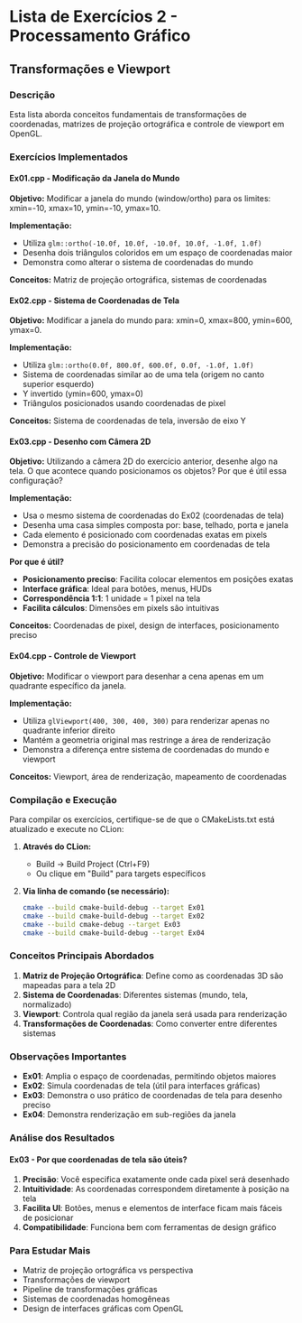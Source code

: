# Lista de Exercícios 2 - Processamento Gráfico
## Transformações e Viewport

### Descrição
Esta lista aborda conceitos fundamentais de transformações de coordenadas, matrizes de projeção ortográfica e controle de viewport em OpenGL.

### Exercícios Implementados

#### Ex01.cpp - Modificação da Janela do Mundo
**Objetivo:** Modificar a janela do mundo (window/ortho) para os limites: xmin=-10, xmax=10, ymin=-10, ymax=10.

**Implementação:**
- Utiliza `glm::ortho(-10.0f, 10.0f, -10.0f, 10.0f, -1.0f, 1.0f)`
- Desenha dois triângulos coloridos em um espaço de coordenadas maior
- Demonstra como alterar o sistema de coordenadas do mundo

**Conceitos:** Matriz de projeção ortográfica, sistemas de coordenadas

#### Ex02.cpp - Sistema de Coordenadas de Tela
**Objetivo:** Modificar a janela do mundo para: xmin=0, xmax=800, ymin=600, ymax=0.

**Implementação:**
- Utiliza `glm::ortho(0.0f, 800.0f, 600.0f, 0.0f, -1.0f, 1.0f)`
- Sistema de coordenadas similar ao de uma tela (origem no canto superior esquerdo)
- Y invertido (ymin=600, ymax=0)
- Triângulos posicionados usando coordenadas de pixel

**Conceitos:** Sistema de coordenadas de tela, inversão de eixo Y

#### Ex03.cpp - Desenho com Câmera 2D
**Objetivo:** Utilizando a câmera 2D do exercício anterior, desenhe algo na tela. O que acontece quando posicionamos os objetos? Por que é útil essa configuração?

**Implementação:**
- Usa o mesmo sistema de coordenadas do Ex02 (coordenadas de tela)
- Desenha uma casa simples composta por: base, telhado, porta e janela
- Cada elemento é posicionado com coordenadas exatas em pixels
- Demonstra a precisão do posicionamento em coordenadas de tela

**Por que é útil?**
- **Posicionamento preciso**: Facilita colocar elementos em posições exatas
- **Interface gráfica**: Ideal para botões, menus, HUDs
- **Correspondência 1:1**: 1 unidade = 1 pixel na tela
- **Facilita cálculos**: Dimensões em pixels são intuitivas

**Conceitos:** Coordenadas de pixel, design de interfaces, posicionamento preciso

#### Ex04.cpp - Controle de Viewport
**Objetivo:** Modificar o viewport para desenhar a cena apenas em um quadrante específico da janela.

**Implementação:**
- Utiliza `glViewport(400, 300, 400, 300)` para renderizar apenas no quadrante inferior direito
- Mantém a geometria original mas restringe a área de renderização
- Demonstra a diferença entre sistema de coordenadas do mundo e viewport

**Conceitos:** Viewport, área de renderização, mapeamento de coordenadas

### Compilação e Execução

Para compilar os exercícios, certifique-se de que o CMakeLists.txt está atualizado e execute no CLion:

1. **Através do CLion:**
   - Build → Build Project (Ctrl+F9)
   - Ou clique em "Build" para targets específicos

2. **Via linha de comando (se necessário):**
   ```bash
   cmake --build cmake-build-debug --target Ex01
   cmake --build cmake-build-debug --target Ex02
   cmake --build cmake-debug --target Ex03
   cmake --build cmake-build-debug --target Ex04
   ```

### Conceitos Principais Abordados

1. **Matriz de Projeção Ortográfica**: Define como as coordenadas 3D são mapeadas para a tela 2D
2. **Sistema de Coordenadas**: Diferentes sistemas (mundo, tela, normalizado)
3. **Viewport**: Controla qual região da janela será usada para renderização
4. **Transformações de Coordenadas**: Como converter entre diferentes sistemas

### Observações Importantes

- **Ex01**: Amplia o espaço de coordenadas, permitindo objetos maiores
- **Ex02**: Simula coordenadas de tela (útil para interfaces gráficas)  
- **Ex03**: Demonstra o uso prático de coordenadas de tela para desenho preciso
- **Ex04**: Demonstra renderização em sub-regiões da janela

### Análise dos Resultados

#### Ex03 - Por que coordenadas de tela são úteis?

1. **Precisão**: Você especifica exatamente onde cada pixel será desenhado
2. **Intuitividade**: As coordenadas correspondem diretamente à posição na tela
3. **Facilita UI**: Botões, menus e elementos de interface ficam mais fáceis de posicionar
4. **Compatibilidade**: Funciona bem com ferramentas de design gráfico

### Para Estudar Mais

- Matriz de projeção ortográfica vs perspectiva
- Transformações de viewport
- Pipeline de transformações gráficas
- Sistemas de coordenadas homogêneas
- Design de interfaces gráficas com OpenGL
